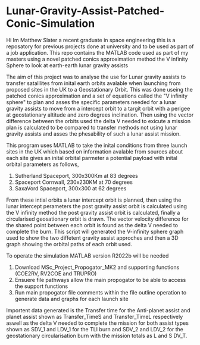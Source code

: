 # Lunar-Gravity-Assist-Patched-Conic-Simulation
Hi Im Matthew Slater a recent graduate in space engineering this is a reposatory for previous projects done at university and to be used as part of a job application. This repo contains the MATLAB code used as part of my masters using a novel patched conics approximation method the V infinity Sphere to look at earth-earth lunar gravity assists

The aim of this project was to analyse the use for Lunar gravity assists to transfer satalllites from inital earth orbits avalable when launching from proposed sites in the UK to a Geostationary Orbit. This was done useing the patched conics approximation and a set of equations called the "V infinity sphere" to plan and asses the specific parameters needed for a lunar gravity assists to move from a intercept orbit to a targit orbit with a perigee at geostationary altitude and zero degrees inclination. Then using the vector difference between the orbits used the delta V needed to exicute a mission plan is calculated to be compared to transfer methods not using lunar gravity assists and asses the phesability of such a lunar assist mission.

This program uses MATLAB to take the inital conditions from three launch sites in the UK which based on information avalable from sources about each site gives an inital orbital parmeter a potential payload with inital orbital parameters as follows,

1. Sutherland Spaceport, 300x300Km at 83 degrees
2. Spaceport Cornwall, 230x230KM at 70 degrees
3. SaxaVord Spaceport, 300x300 at 62 degrees

From these intial orbits a lunar intercept orbit is planned, then using the lunar intercept perameters the post gravity assist orbit is calculated using the V infinity method the post gravity assist orbit is calculated, finally a circularised geosationary orbit is drawn. The vector velocity difference for the shared point between each orbit is found as the delta V needed to complete the burn. This script will generated the V-infinity sphere graph used to show the two diffetent gravity assist approches and then a 3D graph showing the orbital paths of each orbit used.

To operate the simulation MATLAB version R2022b will be needed
1. Download MSc_Project_Propogator_MK2 and supporting functions (COE2RV, RV2COE and TRUPRO)
2. Ensuere file pathways allow the main propogator to be able to access the support functions
3. Run main propogator file comments within the file outline operation to generate data and graphs for each launch site

Importent data generated is the Transfer time for the Anti-planet assist and planet assist shown as Transfer_TimeS and Transfer_TimeL respectively aswell as the delta V needed to complete the mission for both assist types shown as SDV_1 and LDV_1 for the TLI burn and SDV_2 and LDV_2 for the geostationary circularisation burn with the mission totals as L and S DV_T.

